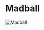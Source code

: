 # Madball

![Madball](http://assets.farmhouse.co/publishing/1-shoot-it-yourself/images/madball-1.jpg)
